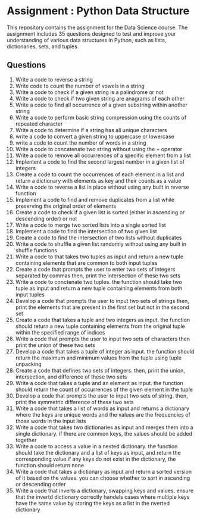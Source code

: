 <!-- ![ineuron-logo](https://user-images.githubusercontent.com/115527165/196935402-66c2496e-190d-4f67-9f6b-e42c06994999.png) -->
# Assignment : Python Data Structure
This repository contains the assignment for the Data Science course. The assignment includes 35 questions designed to test and improve your understanding of various data structures in Python, such as lists, dictionaries, sets, and tuples.

## Questions
1. Write a code to reverse a string
2. Write code to count the number of vowels in a string
3. Write a code to check if a given string is a palindrome or not
4. Write a code to check if two given string are anagrams of each other
5. Write a code to find all occurrence of a given substring within another string  
6. Write a code to perform basic string compression using the counts of repeated character
7. Write a code to determine if a string has all unique characters
8. write a code to convert a given string to uppercase or lowercase
9. write a code to count the number of words in a string
10. Write a code to concatenate two string without using the + operator
11. Write a code to remove all occurrences of a specific element from a list
12. Implentent a code to find the second largest number in a given list of integers
13. Create a code to count the occurrences of each element in a list and return a dictionary with elements as key and their counts as a value
14. Write a code to reverse a list in place without using any built in reverse function
15. Implement a code to find and remove duplicates from a list while preserving the original order of elements
16. Create a code to check if a given list is sorted (either in ascending or descending order) or not
17. Write a code to merge two sorted lists into a single sorted list
18. Implement a code to find the intersection of two given list
19. Create a code to find the intersection of two lists without duplicates
20. Write a code to shuffle a given list randomly without using any built in shuffle functions
21. Write a code to that takes two tuples as input and return a new tuple containing elements that are common to both input tuples
22. Create a code that prompts the user to enter two sets of integers separated by commas then, print the intersection of these two sets 
23. Write a code to conctenate two tuples. the function should take two tuple as input and return a new tuple containing elements from both input tuples
24. Develop a code that prompts the user to input two sets of strings then, print the elements that are present in the first set but not in the second set
25. Create a code that takes a tuple and two integers as input. the function should return a new tuple containing elements from the original tuple within the specified range of indices
26. Write a code that prompts the user to input two sets of characters then print the union of these two sets
27. Develop a code that takes a tuple of integer as input. the function should return the maximum and minimum values from the tuple using tuple unpacking
28. Create a code that defines two sets of integers. then, print the union, intersection, and difference of these two sets 
29. Write a code that takes a tuple and an element as input. the function should return the count of occurrences of the given element in the tuple
30. Develop a code that prompts the user to input two sets of string. then, print the symmetric difference of these two sets
31. Write a code that takes a list of words as input and returns a dictionary where the keys are unique words and the values are the frequencies of those words in the input lists
32. Write a code that takes two dictionaries as input and merges them into a single dictionary. if there are common keys, the values should be added together
33. Write a code to access a value in a nested dictionary. the function should take the dictionary and a list of keys as input, and return the corresponding value.if any keys do not exist in the dictionary, the function should return none 
34. Write a code that takes a dictionary as input and return a sorted version of it based on the values. you can choose whether to sort in ascending or descending order
35. Write a code that inverts a dictionary, swapping keys and values. ensure that the invertd dictionary correctly handels cases where multiple keys have the same value by storing the keys as a list in the nverted dictionary
